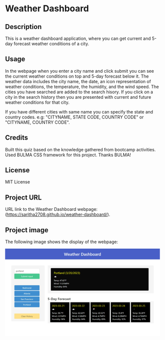 # Weather Dashboard


## Description

This is a weather dashboard application, where you can get current and 5-day forecast weather conditions of a city. 


## Usage

In the webpage when you enter a city name and click submit you can see the current weather conditions on top and 5-day 
forecast below it. The weather data includes the city name, the date, an icon representation of weather conditions, 
the temperature, the humidity, and the wind speed. The cities you have searched are added to the search hisory. If 
you click on a city in the search history then you are presented with current and future weather conditions for that city.

If you have different cities with same name you can specify the state and country codes. 
e.g: "CITYNAME, STATE CODE, COUNTRY CODE" or "CITYNAME, COUNTRY CODE".   


## Credits

Built this quiz based on the knowledge gathered from bootcamp activities.
Used BULMA CSS framework for this project. Thanks BULMA!


## License

MIT License


## Project URL

URL link to the Weather Dashboard webpage:
(https://saritha2708.github.io/weather-dashboard/).


## Project image

The following image shows the display of the webpage:

![The Weather Dashboard webpage includes a 'Submit' button and 'Clear History' button.](./assets/images/weather-dashboard.png)
